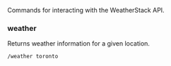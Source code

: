 Commands for interacting with the WeatherStack API.

### weather
Returns weather information for a given location.
```
/weather toronto
```